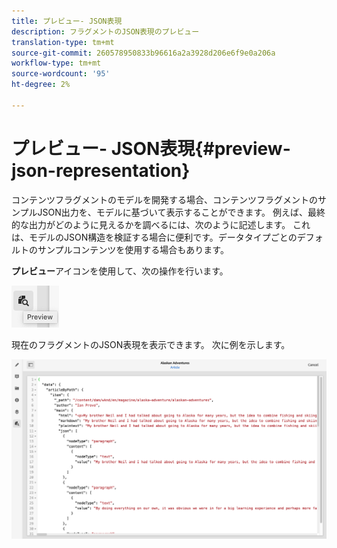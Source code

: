 ```yaml
---
title: プレビュー- JSON表現
description: フラグメントのJSON表現のプレビュー
translation-type: tm+mt
source-git-commit: 260578950833b96616a2a3928d206e6f9e0a206a
workflow-type: tm+mt
source-wordcount: '95'
ht-degree: 2%

---
```



# プレビュー- JSON表現{#preview-json-representation}

コンテンツフラグメントのモデルを開発する場合、コンテンツフラグメントのサンプルJSON出力を、モデルに基づいて表示することができます。 例えば、最終的な出力がどのように見えるかを調べるには、次のように記述します。 これは、モデルのJSON構造を検証する場合に便利です。データタイプごとのデフォルトのサンプルコンテンツを使用する場合もあります。

**プレビュー**&#x200B;アイコンを使用して、次の操作を行います。

![コンテンツフラグメントエディター — 「プレビュー」タブ](assets/cfm-preview-01.png)

現在のフラグメントのJSON表現を表示できます。 次に例を示します。

![コンテンツフラグメントエディター — フラグメントのプレビュー](assets/cfm-preview-02.png)